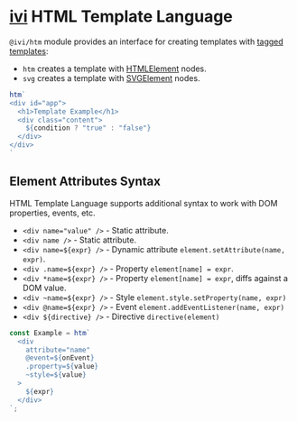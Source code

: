 # [ivi](https://github.com/localvoid/ivi) HTML Template Language

`@ivi/htm` module provides an interface for creating templates with
[tagged templates](https://developer.mozilla.org/en-US/docs/Web/JavaScript/Reference/Template_literals#tagged_templates):

- `htm` creates a template with [HTMLElement](https://developer.mozilla.org/en-US/docs/Web/API/HTMLElement) nodes.
- `svg` creates a template with [SVGElement](https://developer.mozilla.org/en-US/docs/Web/API/SVGElement) nodes.

```js
htm`
<div id="app">
  <h1>Template Example</h1>
  <div class="content">
    ${condition ? "true" : "false"}
  </div>
</div>
`
```

## Element Attributes Syntax

HTML Template Language supports additional syntax to work with DOM properties,
events, etc.

- `<div name="value" />` - Static attribute.
- `<div name />` - Static attribute.
- `<div name=${expr} />` - Dynamic attribute `element.setAttribute(name, expr)`.
- `<div .name=${expr} />` - Property `element[name] = expr`.
- `<div *name=${expr} />` - Property `element[name] = expr`, diffs against a DOM value.
- `<div ~name=${expr} />` - Style `element.style.setProperty(name, expr)`
- `<div @name=${expr} />` - Event `element.addEventListener(name, expr)`
- `<div ${directive} />` - Directive `directive(element)`

```js
const Example = htm`
  <div
    attribute="name"
    @event=${onEvent}
    .property=${value}
    ~style=${value}
  >
    ${expr}
  </div>
`;
```
